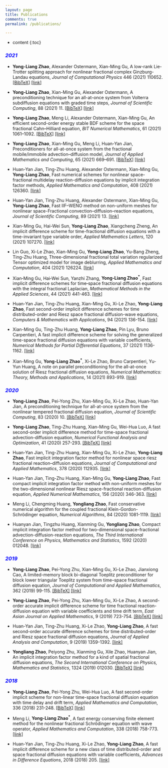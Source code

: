 ```yaml
---
layout: page
title: Publications
comments: true
permalink: /publications/

---
```


* content
{:toc}




<style>
.biblist { }

/* The item */
.biblist li { }

/* You can define custom styles for plstyle field here. */


/*************************************
   The box that contain BibTeX code
 *************************************/
div.noshow { display: none; }
div.BibTeX {
  margin-right: 1%;
  margin-left: 3%;
  margin-top: 1.2em;
  margin-bottom: 1.3em;
  border: 1px solid silver;
  padding: 0.3em 0.5em;
  background: #eeeeee;
}
div.BibTeX pre { font-size: 85%; overflow: auto;  width: 100%; }
</style>

<script>
function toggleBibtex(articleid) {
  var bib = document.getElementById('bib_'+articleid);
  if (bib) {
    if(bib.className.indexOf('BibTeX') != -1) {
    bib.className.indexOf('noshow') == -1?bib.className = 'BibTeX noshow':bib.className = 'BibTeX';
    }
  } else {
    return;
  }
}
</script>

### <span style="color:blue">**_2021_**</span>

* **Yong-Liang Zhao**, Alexander Ostermann, Xian-Ming Gu, A low-rank Lie-Trotter splitting approach for nonlinear fractional complex Ginzburg-Landau equations, _Journal of Computational Physics_ 446 (2021) 110652. <a href="javascript:toggleBibtex('zhao2021low')" class="textlink">[BibTeX]</a> [[link]](https://www.sciencedirect.com/science/article/pii/S0021999121005477)

<div id="bib_zhao2021low" class="BibTeX noshow">
<pre>
@article{zhao2021low,
  title={A low-rank Lie-Trotter splitting approach for nonlinear fractional complex Ginzburg-Landau equations},
  author={Zhao, Yong-Liang and Ostermann, Alexander and Gu, Xian-Ming},
  journal={Journal of Computational Physics},
  pages={110652},
  year={2021},
  doi={10.1016/j.jcp.2021.110652},
  publisher={Elsevier}
}
</pre>
</div>


* **Yong-Liang Zhao**, Xian-Ming Gu, Alexander Ostermann, A preconditioning technique for an all-at-once system from Volterra subdiffusion equations with graded time steps, _Journal of Scientific Computing_, 88 (2021) 11. <a href="javascript:toggleBibtex('zhao2021preconditioning')" class="textlink">[BibTeX]</a> [[link]](https://link.springer.com/article/10.1007/s10915-021-01527-7) <!-- [[Code]](https://yubangzheng.github.io/codes/code_LRTFDFR.zip) --> <!-- 注释格式 -->

<div id="bib_zhao2021preconditioning" class="BibTeX noshow">
<pre>
@article{zhao2021preconditioning,
  title={A Preconditioning Technique for an All-at-once System from Volterra Subdiffusion Equations with Graded Time Steps},
  author={Zhao, Yong-Liang and Gu, Xian-Ming and Ostermann, Alexander},
  journal={Journal of Scientific Computing},
  volume={88},
  number={1},
  pages={1--22},
  year={2021},
  doi={10.1007/s10915-021-01527-7},
  publisher={Springer}
}
</pre>
</div>

* **Yong-Liang Zhao**, Meng Li, Alexander Ostermann, Xian-Ming Gu, An efficient second-order energy stable BDF scheme for the space fractional Cahn–Hilliard equation, _BIT Numerical Mathematics_, 61 (2021) 1061–1092. <a href="javascript:toggleBibtex('zhao2021efficient')" class="textlink">[BibTeX]</a> [[link]](https://link.springer.com/article/10.1007/s10543-021-00843-6)

<div id="bib_zhao2021efficient" class="BibTeX noshow">
<pre>
@article{zhao2021efficient,
  title={An efficient second-order energy stable BDF scheme for the space fractional Cahn--Hilliard equation},
  author={Zhao, Yong-Liang and Li, Meng and Ostermann, Alexander and Gu, Xian-Ming},
  journal={BIT Numerical Mathematics},
  pages={1--32},
  year={2021},
  publisher={Springer}
}
</pre>
</div>

* **Yong-Liang Zhao**, Xian-Ming Gu, Meng Li, Huan-Yan Jian, Preconditioners for all-at-once system from the fractional mobile/immobile advection–diffusion model, _Journal of Applied Mathematics and Computing_, 65 (2021) 669–691. <a href="javascript:toggleBibtex('zhao2021preconditioners')" class="textlink">[BibTeX]</a> [[link]](https://link.springer.com/article/10.1007/s12190-020-01410-y)

<div id="bib_zhao2021preconditioners" class="BibTeX noshow">
<pre>
@article{zhao2021preconditioners,
  title={Preconditioners for all-at-once system from the fractional mobile/immobile advection--diffusion model},
  author={Zhao, Yong-Liang and Gu, Xian-Ming and Li, Meng and Jian, Huan-Yan},
  journal={Journal of Applied Mathematics and Computing},
  volume={65},
  number={1},
  pages={669--691},
  year={2021},
  publisher={Springer}
}
</pre>
</div>

* Huan-Yan Jian, Ting-Zhu Huang, Alexander Ostermann, Xian-Ming Gu, **Yong-Liang Zhao**, Fast numerical schemes for nonlinear space-fractional multidelay reaction-diffusion equations by implicit integration factor methods, _Applied Mathematics and Computation_, 408 (2021) 126360. [[link]](https://www.sciencedirect.com/science/article/abs/pii/S0096300321004495)

* Huan-Yan Jian, Ting-Zhu Huang, Alexander Ostermann, Xian-Ming Gu, **Yong-Liang Zhao**, Fast IIF–WENO method on non-uniform meshes for nonlinear space-Fractional convection–diffusion–reaction equations, _Journal of Scientific Computing_, 89 (2021) 13. [[link]](https://link.springer.com/article/10.1007/s10915-021-01622-9)

* Xian-Ming Gu, Hai-Wei Sun, **Yong-Liang Zhao**, Xiangcheng Zheng, An implicit difference scheme for time-fractional diffusion equations with a time-invariant type variable order, _Applied Mathematics Letters_, 120 (2021) 107270. [[link]](https://www.sciencedirect.com/science/article/abs/pii/S0893965921001397)

* Lin Guo, Xi-Le Zhao, Xian-Ming Gu, **Yong-Liang Zhao**, Yu-Bang Zheng, Ting-Zhu Huang, Three-dimensional fractional total variation regularized Tensor optimized model for image deblurring, _Applied Mathematics and Computation_, 404 (2021) 126224. [[link]](https://www.sciencedirect.com/science/article/abs/pii/S0096300321003143)

* Xian‐Ming Gu, Hai‐Wei Sun, Yanzhi Zhang, **Yong‐Liang Zhao<sup>*</sup>**, Fast implicit difference schemes for time‐space fractional diffusion equations with the integral fractional Laplacian, _Mathematical Methods in the Applied Sciences_, 44 (2021) 441-463. [[link]](https://onlinelibrary.wiley.com/doi/abs/10.1002/mma.6746)

* Huan-Yan Jian, Ting-Zhu Huang, Xian-Ming Gu, Xi-Le Zhao, **Yong-Liang Zhao**, Fast second-order implicit difference schemes for time distributed-order and Riesz space fractional diffusion-wave equations, _Computers & Mathematics with Applications_, 94 (2021) 136-154. [[link]](https://www.sciencedirect.com/science/article/abs/pii/S0898122121001760)

* Xian-Ming Gu, Ting-Zhu Huang, **Yong-Liang Zhao**, Pin Lyu, Bruno Carpentieri, A fast implicit difference scheme for solving the generalized time-space fractional diffusion equations with variable coefficients, _Numerical Methods for Partial Differential Equations_, 37 (2021) 1136-1162. [[link]](https://onlinelibrary.wiley.com/doi/abs/10.1002/num.22571)

* Xian-Ming Gu, **Yong-Liang Zhao<sup>*</sup>**, Xi-Le Zhao, Bruno Carpentieri, Yu-Yun Huang, A note on parallel preconditioning for the all-at-once solution of Riesz fractional diffusion equations, _Numerical Mathematics: Theory, Methods and Applications_, 14 (2021) 893-919. [[link]](http://www.global-sci.com/intro/article_detail/nmtma/19523.html)

### <span style="color:blue">**_2020_**</span>

* **Yong-Liang Zhao**, Pei-Yong Zhu, Xian-Ming Gu, Xi-Le Zhao, Huan-Yan Jian, A preconditioning technique for all-at-once system from the nonlinear tempered fractional diffusion equation, _Journal of Scientific Computing_, 83 (2020) 10. <a href="javascript:toggleBibtex('zhao2020preconditioning')" class="textlink">[BibTeX]</a> [[link]](https://link.springer.com/article/10.1007/s10915-020-01193-1)

<div id="bib_zhao2020preconditioning" class="BibTeX noshow">
<pre>
@article{zhao2020preconditioning,
  title={A preconditioning technique for all-at-once system from the nonlinear tempered fractional diffusion equation},
  author={Zhao, Yong-Liang and Zhu, Pei-Yong and Gu, Xian-Ming and Zhao, Xi-Le and Jian, Huan-Yan},
  journal={Journal of Scientific Computing},
  volume={83},
  number={1},
  pages={10},
  year={2020},
  doi={10.1007/s10915-020-01193-1},
  publisher={Springer}
}
</pre>
</div>

* **Yong-Liang Zhao**, Ting-Zhu Huang, Xian-Ming Gu, Wei-Hua Luo, A fast second-order implicit difference method for time-space fractional advection-diffusion equation, _Numerical Functional Analysis and Optimization_, 41 (2020) 257-293. <a href="javascript:toggleBibtex('zhao2020fast')" class="textlink">[BibTeX]</a> [[link]](https://www.tandfonline.com/doi/abs/10.1080/01630563.2019.1627369)

<div id="bib_zhao2020fast" class="BibTeX noshow">
<pre>
@article{zhao2020fast,
  title={A fast second-order implicit difference method for time-space fractional advection-diffusion equation},
  author={Zhao, Yong-Liang and Huang, Ting-Zhu and Gu, Xian-Ming and Luo, Wei-Hua},
  journal={Numerical Functional Analysis and Optimization},
  volume={41},
  number={3},
  pages={257--293},
  year={2020},
  publisher={Taylor \& Francis}
}
</pre>
</div>

* Huan-Yan Jian, Ting-Zhu Huang, Xian-Ming Gu, Xi-Le Zhao, **Yong-Liang Zhao**, Fast implicit integration factor method for nonlinear space riesz fractional reaction–diffusion equations, _Journal of Computational and Applied Mathematics_, 378 (2020) 112935. [[link]](https://www.sciencedirect.com/science/article/abs/pii/S0377042720302260)

* Huan-Yan Jian, Ting-Zhu Huang, Xian-Ming Gu, **Yong-Liang Zhao**, Fast compact implicit integration factor method with non-uniform meshes for the two-dimensional nonlinear Riesz space-fractional reaction-diffusion equation, _Applied Numerical Mathematics_, 156 (2020) 346-363. [[link]](https://www.sciencedirect.com/science/article/abs/pii/S0168927420301495)

* Meng Li, Chengming Huang, **Yongliang Zhao**, Fast conservative numerical algorithm for the coupled fractional Klein-Gordon-Schrödinger equation, _Numerical Algorithms_, 84 (2020) 1081-1119. [[link]](https://link.springer.com/article/10.1007/s11075-019-00793-9)

* Huanyan Jian, Tingzhu Huang, Xianming Gu, **Yongliang Zhao**, Compact implicit integration factor method for two-dimensional space-fractional advection-diffusion-reaction equations, _The Third International Conference on Physics, Mathematics and Statistics_, 1592 (2020) 012048. [[link]](https://iopscience.iop.org/article/10.1088/1742-6596/1592/1/012048/meta)

### <span style="color:blue">**_2019_**</span>

* **Yong-Liang Zhao**, Pei-Yong Zhu, Xian-Ming Gu, Xi-Le Zhao, Jianxiong Cao, A limited-memory block bi-diagonal Toeplitz preconditioner for block lower triangular Toeplitz system from time–space fractional diffusion equation, _Journal of Computational and Applied Mathematics_, 362 (2019) 99-115. <a href="javascript:toggleBibtex('zhao2019limited')" class="textlink">[BibTeX]</a> [[link]](https://www.sciencedirect.com/science/article/abs/pii/S0377042719302547)

<div id="bib_zhao2019limited" class="BibTeX noshow">
<pre>
@article{zhao2019limited,
  title={A limited-memory block bi-diagonal Toeplitz preconditioner for block lower triangular Toeplitz system from time--space fractional diffusion equation},
  author={Zhao, Yong-Liang and Zhu, Pei-Yong and Gu, Xian-Ming and Zhao, Xi-Le and Cao, Jianxiong},
  journal={Journal of Computational and Applied Mathematics},
  volume={362},
  pages={99--115},
  year={2019},
  publisher={Elsevier}
}
</pre>
</div>

* **Yong-Liang Zhao**, Pei-Yong Zhu, Xian-Ming Gu, Xi-Le Zhao, A second-order accurate implicit difference scheme for time fractional reaction-diffusion equation with variable coefficients and time drift term, _East Asian Journal on Applied Mathematics_, 9 (2019) 723-754. <a href="javascript:toggleBibtex('zhao2019EAJAM')" class="textlink">[BibTeX]</a> [[link]](https://www.global-sci.org/intro/article_detail/eajam/13330.html)

<div id="bib_zhao2019EAJAM" class="BibTeX noshow">
<pre>
@Article{zhao2019EAJAM,
author = {Zhao, Yong-Liang and Zhu, Pei-Yong and Gu, Xian-Ming and Zhao, Xi-Le},
title = {A Second-Order Accurate Implicit Difference Scheme for Time Fractional Reaction-Diffusion Equation with Variable Coefficients and Time Drift Term},
journal = {East Asian Journal on Applied Mathematics},
year = {2019},
volume = {9},
number = {4},
pages = {723--754},
}
</pre>
</div>

* Huan-Yan Jian, Ting-Zhu Huang, Xi-Le Zhao, **Yong-Liang Zhao**, A fast second-order accurate difference schemes for time distributed-order and Riesz space fractional diffusion equations, _Journal of Applied Analysis and Computation_, 9 (2019) 1359-1392. [[link]](http://www.jaac-online.com/article/doi/10.11948/2156-907X.20180247)

* **Yongliang Zhao**, Peiyong Zhu, Xianming Gu, Xile Zhao, Huanyan Jian, An implicit integration factor method for a kind of spatial fractional diffusion equations, _The Second International Conference on Physics, Mathematics and Statistics_, 1324 (2019) 012030. <a href="javascript:toggleBibtex('zhao2019implicit')" class="textlink">[BibTeX]</a> [[link]](https://iopscience.iop.org/article/10.1088/1742-6596/1324/1/012030/meta)

<div id="bib_zhao2019implicit" class="BibTeX noshow">
<pre>
@inproceedings{zhao2019implicit,
  title={An implicit integration factor method for a kind of spatial fractional diffusion equations},
  author={Zhao, Yongliang and Zhu, Peiyong and Gu, Xianming and Zhao, Xile and Jian, Huanyan},
  booktitle={Journal of Physics: Conference Series},
  volume={1324},
  number={1},
  pages={012030},
  year={2019},
  doi={10.1088/1742-6596/1324/1/012030},
  organization={IOP Publishing}
}
</pre>
</div>

### <span style="color:blue">**_2018_**</span>

* **Yong-Liang Zhao**, Pei-Yong Zhu, Wei-Hua Luo, A fast second-order implicit scheme for non-linear time-space fractional diffusion equation with time delay and drift term, _Applied Mathematics and Computation_, 336 (2018) 231-248. <a href="javascript:toggleBibtex('zhao2018fast')" class="textlink">[BibTeX]</a> [[link]](https://www.sciencedirect.com/science/article/abs/pii/S0096300318304077)

<div id="bib_zhao2018fast" class="BibTeX noshow">
<pre>
@article{zhao2018fast,
  title={A fast second-order implicit scheme for non-linear time-space fractional diffusion equation with time delay and drift term},
  author={Zhao, Yong-Liang and Zhu, Pei-Yong and Luo, Wei-Hua},
  journal={Applied Mathematics and Computation},
  volume={336},
  pages={231--248},
  year={2018},
  publisher={Elsevier}
}
</pre>
</div>

* Meng Li, **Yong-Liang Zhao<sup>*</sup>**, A fast energy conserving finite element method for the nonlinear fractional Schrödinger equation with wave operator, _Applied Mathematics and Computation_, 338 (2018) 758-773. [[link]](https://www.sciencedirect.com/science/article/abs/pii/S0096300318304983)

* Huan-Yan Jian, Ting-Zhu Huang, Xi-Le Zhao, **Yong-Liang Zhao**, A fast implicit difference scheme for a new class of time distributed-order and space fractional diffusion equations with variable coefficients, _Advances in Difference Equations_, 2018 (2018) 205. [[link]](https://link.springer.com/article/10.1186/s13662-018-1655-2)

